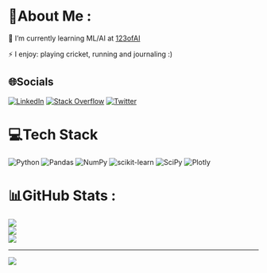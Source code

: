 # 💫About Me :
🌱 I’m currently learning ML/AI at [123ofAI](https://www.123ofai.com)

⚡ I enjoy: playing cricket, running and journaling :)

## 🌐Socials
[![LinkedIn](https://img.shields.io/badge/LinkedIn-%230077B5.svg?logo=linkedin&logoColor=white)](https://linkedin.com/in/https://www.linkedin.com/in/-karan-shah/) [![Stack Overflow](https://img.shields.io/badge/-Stackoverflow-FE7A16?logo=stack-overflow&logoColor=white)](https://stackoverflow.com/users/23538301) [![Twitter](https://img.shields.io/badge/Twitter-%231DA1F2.svg?logo=Twitter&logoColor=white)](https://twitter.com/https://twitter.com/KaranShah51101) 

# 💻Tech Stack
![Python](https://img.shields.io/badge/python-3670A0?style=for-the-badge&logo=python&logoColor=ffdd54) ![Pandas](https://img.shields.io/badge/pandas-%23150458.svg?style=for-the-badge&logo=pandas&logoColor=white) ![NumPy](https://img.shields.io/badge/numpy-%23013243.svg?style=for-the-badge&logo=numpy&logoColor=white) ![scikit-learn](https://img.shields.io/badge/scikit--learn-%23F7931E.svg?style=for-the-badge&logo=scikit-learn&logoColor=white) ![SciPy](https://img.shields.io/badge/SciPy-%230C55A5.svg?style=for-the-badge&logo=scipy&logoColor=%white) ![Plotly](https://img.shields.io/badge/Plotly-%233F4F75.svg?style=for-the-badge&logo=plotly&logoColor=white)
# 📊GitHub Stats :
![](https://github-readme-stats.vercel.app/api?username=karanshah5&theme=dark&hide_border=false&include_all_commits=false&count_private=false)<br/>
![](https://github-readme-streak-stats.herokuapp.com/?user=karanshah5&theme=dark&hide_border=false)<br/>
![](https://github-readme-stats.vercel.app/api/top-langs/?username=karanshah5&theme=dark&hide_border=false&include_all_commits=false&count_private=false&layout=compact)

---
[![](https://visitcount.itsvg.in/api?id=karanshah5&icon=0&color=0)](https://visitcount.itsvg.in)
